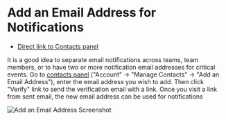 # Add an Email Address for Notifications

- [Direct link to Contacts panel](https://ostr.io/account/contacts)

It is a good idea to separate email notifications across teams, team members, or to have two or more notification email addresses for critical events. Go to [contacts panel](https://ostr.io/account/contacts) ("Account" -> "Manage Contacts" -> "Add an Email Address"), enter the email address you wish to add. Then click "Verify" link to send the verification email with a link. Once you visit a link from sent email, the new email address can be used for notifications

![Add an Email Address Screenshot](https://github.com/veliovgroup/ostrio/blob/master/docs/account/add-email-address.png?raw=true)
